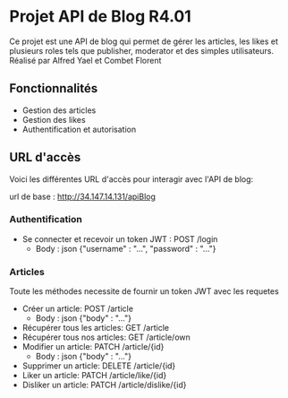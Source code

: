 # Projet API de Blog R4.01

Ce projet est une API de blog qui permet de gérer les articles, les likes et plusieurs roles tels que publisher, moderator et des simples utilisateurs.
Réalisé par Alfred Yael et Combet Florent

## Fonctionnalités

- Gestion des articles
- Gestion des likes
- Authentification et autorisation

## URL d'accès

Voici les différentes URL d'accès pour interagir avec l'API de blog:

url de base : http://34.147.14.131/apiBlog

### Authentification
- Se connecter et recevoir un token JWT : POST /login
    - Body : json {"username" : "...", "password" : "..."}

### Articles

Toute les méthodes necessite de fournir un token JWT avec les requetes

- Créer un article: POST /article
    - Body : json {"body" : "..."}
- Récupérer tous les articles: GET /article
- Récupérer tous nos articles: GET /article/own
- Modifier un article: PATCH /article/{id}
    - Body : json {"body" : "..."}
- Supprimer un article: DELETE /article/{id}
- Liker un article: PATCH /article/like/{id}
- Disliker un article: PATCH /article/dislike/{id}
